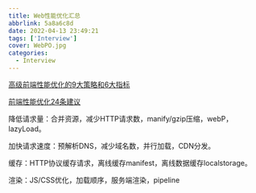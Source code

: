 ```yaml
---
title: Web性能优化汇总
abbrlink: 5a8a6c8d
date: 2022-04-13 23:49:21
tags: ['Interview']
cover: WebPO.jpg
categories: 
  - Interview
---
```




[高级前端性能优化的9大策略和6大指标](https://segmentfault.com/a/1190000040343057)

[前端性能优化24条建议](https://segmentfault.com/a/1190000022205291)





降低请求量：合并资源，减少HTTP请求数，manify/gzip压缩，webP，lazyLoad。

加快请求速度：预解析DNS，减少域名数，并行加载，CDN分发。

缓存：HTTP协议缓存请求，离线缓存manifest，离线数据缓存localstorage。

渲染：JS/CSS优化，加载顺序，服务端渲染，pipeline
